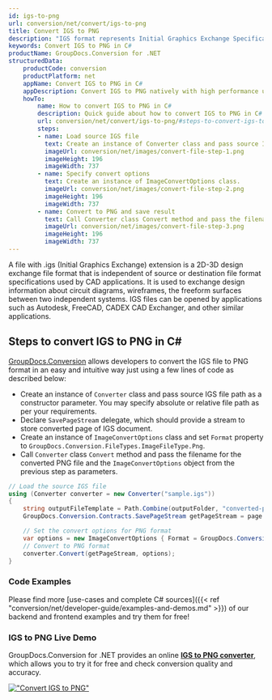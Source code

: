```yaml
---
id: igs-to-png
url: conversion/net/convert/igs-to-png
title: Convert IGS to PNG
description: "IGS format represents Initial Graphics Exchange Specification (IGES) with .igs extension. Learn how to convert IGS to PNG file programmatically in C# language using GroupDocs.Conversion for .NET library."
keywords: Convert IGS to PNG in C#
productName: GroupDocs.Conversion for .NET
structuredData:
    productCode: conversion
    productPlatform: net
    appName: Convert IGS to PNG in C#
    appDescription: Convert IGS to PNG natively with high performance using C# language and server side GroupDocs.Conversion for .NET APIs, without the use of any software like Microsoft or Open Office.
    howTo:
        name: How to convert IGS to PNG in C# 
        description: Quick guide about how to convert IGS to PNG in C# with high performance and accuracy.
        url: conversion/net/convert/igs-to-png/#steps-to-convert-igs-to-png-in-c
        steps:
        - name: Load source IGS file 
          text: Create an instance of Converter class and pass source IGS file path as a constructor parameter. You may specify absolute or relative file path as per your requirements. 
          imageUrl: conversion/net/images/convert-file-step-1.png
          imageHeight: 196
          imageWidth: 737
        - name: Specify convert options 
          text: Create an instance of ImageConvertOptions class.
          imageUrl: conversion/net/images/convert-file-step-2.png
          imageHeight: 196
          imageWidth: 737
        - name: Convert to PNG and save result 
          text: Call Converter class Convert method and pass the filename for the converted HTML file and the ImageConvertOptions object from the previous step as parameters.
          imageUrl: conversion/net/images/convert-file-step-3.png
          imageHeight: 196
          imageWidth: 737
---
```


A file with .igs (Initial Graphics Exchange) extension is a 2D-3D design exchange file format that is independent of source or destination file format specifications used by CAD applications. It is used to exchange design information about circuit diagrams, wireframes, the freeform surfaces between two independent systems. IGS files can be opened by applications such as Autodesk, FreeCAD, CADEX CAD Exchanger, and other similar applications.

## Steps to convert IGS to PNG in C#

[GroupDocs.Conversion](https://products.groupdocs.com/conversion/net) allows developers to convert the IGS file to PNG format in an easy and intuitive way just using a few lines of code as described below:

* Create an instance of `Converter` class and pass source IGS file path as a constructor parameter. You may specify absolute or relative file path as per your requirements. 
* Declare `SavePageStream` delegate, which should provide a stream to store converted page of IGS document.
* Create an instance of `ImageConvertOptions` class and set `Format` property to `GroupDocs.Conversion.FileTypes.ImageFileType.Png`.
* Call `Converter` class `Convert` method and pass the filename for the converted PNG file and the `ImageConvertOptions` object from the previous step as parameters.

```csharp
// Load the source IGS file
using (Converter converter = new Converter("sample.igs"))
{
    string outputFileTemplate = Path.Combine(outputFolder, "converted-page-{0}.png");
    GroupDocs.Conversion.Contracts.SavePageStream getPageStream = page => new FileStream(string.Format(outputFileTemplate, page), FileMode.Create);

    // Set the convert options for PNG format
    var options = new ImageConvertOptions { Format = GroupDocs.Conversion.FileTypes.ImageFileType.Png };   
    // Convert to PNG format
    converter.Convert(getPageStream, options);
}
```

### Code Examples

Please find more [use-cases and complete C# sources]({{< ref "conversion/net/developer-guide/examples-and-demos.md" >}}) of our backend and frontend examples and try them for free!

### IGS to PNG Live Demo

GroupDocs.Conversion for .NET provides an online [**IGS to PNG converter**](https://products.groupdocs.app/conversion/igs-to-png), which allows you to try it for free and check conversion quality and accuracy.

[!["Convert IGS to PNG"](conversion/net/images/convert-to-png/convert-igs-to-png.png)](https://products.groupdocs.app/conversion/igs-to-png)